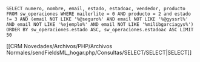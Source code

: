 `SELECT numero, nombre, email, estado, estadoac, vendedor, producto FROM sw_operaciones WHERE mailerlite = 0 AND producto = 2 and estado != 3 AND (email NOT LIKE '%@seguro%' AND email NOT LIKE '%@gyssrl%' AND email NOT LIKE '%ejemplo%' AND email NOT LIKE '%milibgarciagys%') ORDER BY sw_operaciones.estado ASC, sw_operaciones.estadoac ASC LIMIT 50`

[[CRM Novedades/Archivos/PHP/Archivos Normales/sendFieldsML_hogar.php/Consultas/SELECT/SELECT|SELECT]]